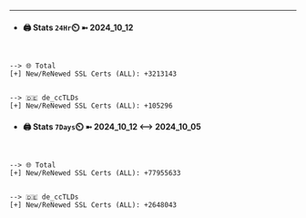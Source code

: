 

---
- #### 🖨️ **Stats** `24Hr`⏲️ ➼ 2024_10_12
```console


--> 🌐 Total
[+] New/ReNewed SSL Certs (ALL): +3213143


--> 🇩🇪 de_ccTLDs
[+] New/ReNewed SSL Certs (ALL): +105296

```

- #### 🖨️ **Stats** `7Days`⏲️ ➼ 2024_10_12 <--> 2024_10_05
```console


--> 🌐 Total
[+] New/ReNewed SSL Certs (ALL): +77955633


--> 🇩🇪 de_ccTLDs
[+] New/ReNewed SSL Certs (ALL): +2648043

```

